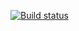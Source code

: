 [![Build status](https://ci.appveyor.com/api/projects/status/58vte4ok5eqhg798?svg=true)](https://ci.appveyor.com/project/Ilya/task-try-catch)
